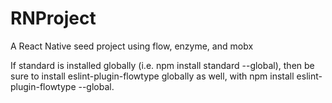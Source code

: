 # RNProject
A React Native seed project using flow, enzyme, and mobx


If standard is installed globally (i.e. npm install standard --global), then be sure to install eslint-plugin-flowtype globally as well, with npm install eslint-plugin-flowtype --global.